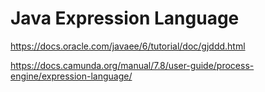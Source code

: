 # Java Expression Language

https://docs.oracle.com/javaee/6/tutorial/doc/gjddd.html

https://docs.camunda.org/manual/7.8/user-guide/process-engine/expression-language/

